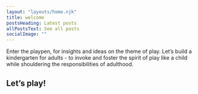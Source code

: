 ```yaml
---
layout: "layouts/home.njk"
title: welcome
postsHeading: Latest posts
allPostsText: See all posts
socialImage: ""
---
```


Enter the playpen, for insights and ideas on the theme of play. Let’s build a kindergarten for adults - to invoke and foster the spirit of play like a child while shouldering the responsibilities of adulthood. 

## Let’s play!
